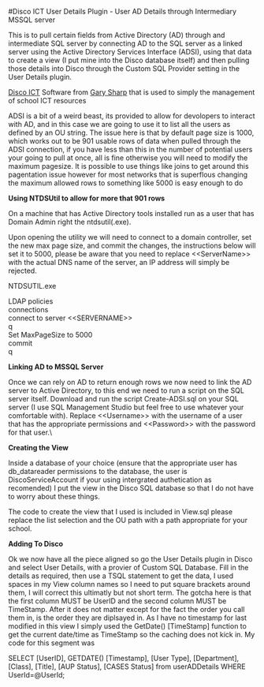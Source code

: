 #Disco ICT User Details Plugin - User AD Details through Intermediary MSSQL server

This is to pull certain fields from Active Directory (AD) through and intermediate SQL server by connecting AD to the SQL server as a linked server using the Active Directory Services Interface (ADSI), using that data to create a view (I put mine into the Disco database itself) and then pulling those details into Disco through the Custom SQL Provider setting in the User Details plugin.

[Disco ICT](https://discoict.com.au) Software from [Gary Sharp](https://github.com/garysharp) that is used to simply the management of school ICT resources

ADSI is a bit of a weird beast, its provided to allow for devolopers to interact with AD, and in this case we are going to use it to list all the users as defined by an OU string. The issue here is that by default page size is 1000, which works out to be 901 usable rows of data when pulled through the ADSI connection, if you have less than this in the number of potential users your going to pull at once, all is fine otherwise you will need to modify the maximum pagesize. It is possible to use things like joins to get around this pagentation issue however for most networks that is superflous changing the maximum allowed rows to something like 5000 is easy enough to do

**Using NTDSUtil to allow for more that 901 rows**

On a machine that has Active Directory tools installed run as a user that has Domain Admin right the ntdsutil(.exe).

Upon opening the utility we will need to connect to a domain controller, set the new max page size, and commit the changes, the instructions below will set it to 5000, please be aware that you need to replace <\<ServerName\>> with the actual DNS name of the server, an IP address will simply be rejected.

NTDSUTIL.exe

LDAP policies\
connections\
connect to server <\<SERVERNAME\>>\
q\
Set MaxPageSize to 5000\
commit\
q


**Linking AD to MSSQL Server**

Once we can rely on AD to return enough rows we now need to link the AD server to Active Directory, to this end we need to run a script on the SQL server itself. Download and run the script Create-ADSI.sql on your SQL server (I use SQL Management Studio but feel free to use whatever your comfortable with). Replace <\<Username\>> with the username of a user that has the appropriate permissions and <\<Password\>> with the password for that user.\


**Creating the View**

Inside a database of your choice (ensure that the appropriate user has db_datareader permissions to the database, the user is DiscoServiceAccount if your using intergrated authetication as recomended) I put the view in the Disco SQL database so that I do not have to worry about these things.

The code to create the view that I used is included in View.sql please replace the list selection and the OU path with a path appropriate for your school.

**Adding To Disco**

Ok we now have all the piece aligned so go the User Details plugin in Disco and select User Details, with a provier of Custom SQL Database. Fill in the details as required, then use a TSQL statement to get the data, I used spaces in my View column names so I need to put square brackets around them, I will correct this ultimatly but not short term. The gotcha here is that the first column MUST be UserID and the second column MUST be TimeStamp. After it does not matter except for the fact the order you call them in, is the order they are diplsayed in. As I have no timestamp for last modified in this view I simply used the GetDate() \[TimeStamp\] function to get the current date/time as TimeStamp so the caching does not kick in. My code for this segment was

SELECT \[UserID\], GETDATE() \[Timestamp\], \[User Type\], \[Department\], \[Class\], \[Title\], \[AUP Status\], \[CASES Status\] from userADDetails WHERE UserId=@UserId;

